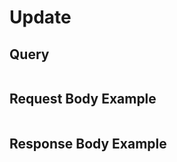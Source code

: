 # Update

## Query

```

```


## Request Body Example

```json

```


## Response Body Example

```json

```